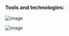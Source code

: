 ### Tools and technologies:

![image](https://user-images.githubusercontent.com/86586449/217228403-5f63cc76-818e-4060-9453-03b01b66ca1a.png) 

![image](https://user-images.githubusercontent.com/86586449/217228513-63e05ebd-1b99-465d-a458-7d0eab0d55bb.png) 

